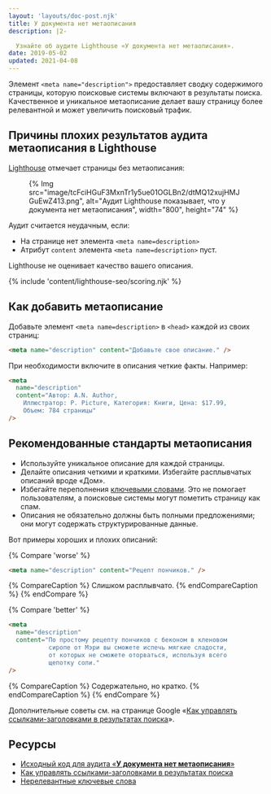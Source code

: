 ```yaml
---
layout: 'layouts/doc-post.njk'
title: У документа нет метаописания
description: |2-

  Узнайте об аудите Lighthouse «У документа нет метаописания».
date: 2019-05-02
updated: 2021-04-08
---
```


Элемент `<meta name="description">` предоставляет сводку содержимого страницы, которую поисковые системы включают в результаты поиска. Качественное и уникальное метаописание делает вашу страницу более релевантной и может увеличить поисковый трафик.

## Причины плохих результатов аудита метаописания в Lighthouse

[Lighthouse](https://developers.google.com/web/tools/lighthouse/) отмечает страницы без метаописания:

<figure>{% Img src="image/tcFciHGuF3MxnTr1y5ue01OGLBn2/dtMQ12xujHMJGuEwZ413.png", alt="Аудит Lighthouse показывает, что у документа нет метаописания", width="800", height="74" %}</figure>

Аудит считается неудачным, если:

- На странице нет элемента `<meta name=description>`
- Атрибут `content` элемента `<meta name=description>` пуст.

Lighthouse не оценивает качество вашего описания.

{% include 'content/lighthouse-seo/scoring.njk' %}

## Как добавить метаописание

Добавьте элемент `<meta name=description>` в `<head>` каждой из своих страниц:

```html
<meta name="description" content="Добавьте свое описание." />
```

При необходимости включите в описания четкие факты. Например:

```html
<meta
  name="description"
  content="Автор: A.N. Author,
    Иллюстратор: P. Picture, Категория: Книги, Цена: $17.99,
    Объем: 784 страницы"
/>
```

## Рекомендованные стандарты метаописания

- Используйте уникальное описание для каждой страницы.
- Делайте описания четкими и краткими. Избегайте расплывчатых описаний вроде «Дом».
- Избегайте переполнения [ключевыми словами](https://support.google.com/webmasters/answer/66358). Это не помогает пользователям, а поисковые системы могут пометить страницу как спам.
- Описания не обязательно должны быть полными предложениями; они могут содержать структурированные данные.

Вот примеры хороших и плохих описаний:

{% Compare 'worse' %}

```html
<meta name="description" content="Рецепт пончиков." />
```

{% CompareCaption %} Слишком расплывчато. {% endCompareCaption %} {% endCompare %}

{% Compare 'better' %}

```html
<meta
  name="description"
  content="По простому рецепту пончиков с беконом в кленовом
           сиропе от Мэри вы сможете испечь мягкие сладости,
           от которых не сможете оторваться, используя всего
           щепотку соли."
/>
```

{% CompareCaption %} Содержательно, но кратко. {% endCompareCaption %} {% endCompare %}

Дополнительные советы см. на странице Google «[Как управлять ссылками-заголовками в результатах поиска](https://support.google.com/webmasters/answer/35624#1)».

## Ресурсы

- [Исходный код для аудита «**У документа нет метаописания**»](https://github.com/GoogleChrome/lighthouse/blob/master/lighthouse-core/audits/seo/meta-description.js)
- [Как управлять ссылками-заголовками в результатах поиска](https://support.google.com/webmasters/answer/35624#1)
- [Нерелевантные ключевые слова](https://support.google.com/webmasters/answer/66358)
